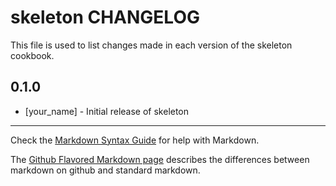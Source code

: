 skeleton CHANGELOG
==================

This file is used to list changes made in each version of the skeleton cookbook.

0.1.0
-----
- [your_name] - Initial release of skeleton

- - -
Check the [Markdown Syntax Guide](http://daringfireball.net/projects/markdown/syntax) for help with Markdown.

The [Github Flavored Markdown page](http://github.github.com/github-flavored-markdown/) describes the differences between markdown on github and standard markdown.
